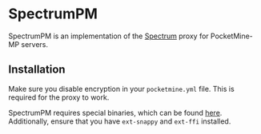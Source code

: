# SpectrumPM
SpectrumPM is an implementation of the [Spectrum](https://github.com/cooldogedev/Spectrum) proxy for PocketMine-MP servers.

## Installation
Make sure you disable encryption in your `pocketmine.yml` file. This is required for the proxy to work.

SpectrumPM requires special binaries, which can be found [here](https://github.com/NetherGamesMC/php-build-scripts/releases). Additionally, ensure that you have `ext-snappy` and `ext-ffi` installed.
 